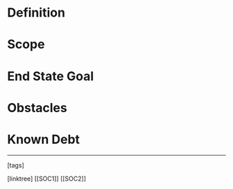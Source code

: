 # Definition

# Scope

# End State Goal

# Obstacles

# Known Debt












___
[tags] 


[linktree]
[[SOC1]]
[[SOC2]]

